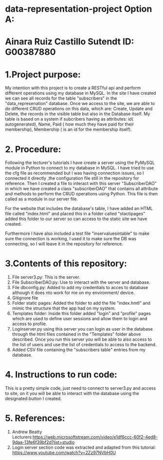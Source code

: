 # data-representation-project Option A: 
# Ainara Ruiz Castillo Sutendt ID: G00387880


# 1.Project purpose:

My intention with this project is to create  a RESTful api and perform different operations  using my database in MySQL.  In the site I have created  we can see all records for the table "subscribers" in the "data_represenation" database. 
Once we access to the site, we are able to do different CRUD operations on this data, which are: Create, Update and Delete, the records in the visible table but also in the Database itself. 
My table is based on a system if subcribers having as attributes: id( autogenerated), Name, Paid ( how much they have paid for their membership), Membership ( is an id for the membership itself).


# 2. Procedure:

Following the lecturer's tutorials I have create a server using the PyMySQL module in Python to connect to my database in MySQL. 
I have tried to use the cfg file as recommended but I was having connection issues, so  I connected it directly ,the configuration file still in the repository for reference. 
Then I created a file to interact with this server "SubscriberDAO" in which we have created a class "subscriberDAO" that contains all attribute and methods to perform the CRUD operations using Python. 
This file is then called as  a module in our server file. 

For the website that includes the database's table, I have added an HTML file called "index.html" and placed this in a folder called "stactipages" added this folder to our server so can access to the static site we have created.

Furthermore I have also included a test file "inservaluesintable" to make sure the connection is working, I used it to make sure the DB was connecting, so I will leave it in the repository for reference. 


# 3.Contents of this repository:

1. File server3.py: This is the server. 
2. File SubscriberDAO.py: Use to interact with the server and database. 
3. File dbconfig.py: Added to add my credentials to acces to database although it does nto work for me on my environment/ device. 
4. Gitignore file
5. Folder static pages: Added the folder to add the file "index.hmtl" and mimic the structure that the app had on my system. 
6. Templates folder: Inside this folder added "login" and "profile" pages which are used to define user sessions and allow them to login and access to profile. 
7. Loginserver.py using this server you can login as user in the database through the html files contained in the "Templates" folder above described. Once you run this server you will be able to also access to the list of users and use the list of credentials to access to the backend. 
8. Added CSV file containing the "subscribers table" entries from my database. 


# 4. Instructions to run code: 

This is a pretty simple code, just need to connect to server3.py and access to site, on it you will be able to interact with the database using the designated button I created. 

# 5. References: 

1. Andrew Beatty Lecturers:https://web.microsoftstream.com/video/e1df6ccc-60f2-4ed8-9daa-13fe6f39bf2d?list=studio 
2. Login server section code was extracted and adapted from this tutorial: https://www.youtube.com/watch?v=2Zz97NVbH0U 

